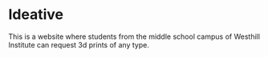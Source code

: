 # Ideative
This is a website where students from the middle school campus of Westhill Institute can request 3d prints of any type.

